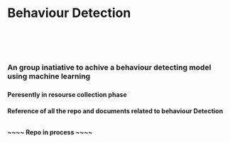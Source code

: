 <h1> Behaviour Detection<h1> <br>
  <h3>An group inatiative to achive a behaviour detecting model using machine learning<h3>
<h4> Peresently in resourse collection phase<h4>
  <h7>Reference of all the repo and documents related to behaviour Detection <h7>
<br>
<br>
<p>~~~~ Repo in process ~~~~<p>
